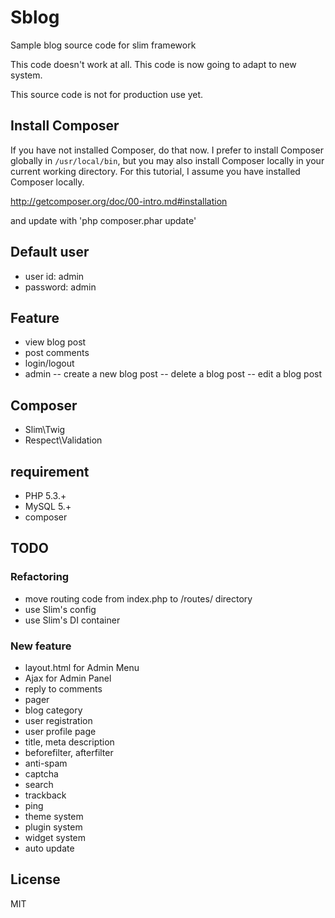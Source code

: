# Sblog

Sample blog source code for slim framework

This code doesn't work at all.
This code is now going to adapt to new system.

This source code is not for production use yet.


## Install Composer

If you have not installed Composer, do that now.
I prefer to install Composer globally in `/usr/local/bin`,
but you may also install Composer locally in your current working directory.
For this tutorial, I assume you have installed Composer locally.

<http://getcomposer.org/doc/00-intro.md#installation>

and update with 'php composer.phar update'


## Default user

- user id: admin
- password: admin


## Feature

- view blog post
- post comments
- login/logout
- admin
-- create a new blog post
-- delete a blog post
-- edit a blog post

## Composer

- Slim\Twig
- Respect\Validation


## requirement

- PHP 5.3.+
- MySQL 5.+
- composer


## TODO

### Refactoring

- move routing code from index.php to /routes/ directory
- use Slim's config
- use Slim's DI container

### New feature
- layout.html for Admin Menu
- Ajax for Admin Panel
- reply to comments
- pager
- blog category
- user registration
- user profile page
- title, meta description
- beforefilter, afterfilter
- anti-spam
- captcha
- search
- trackback
- ping
- theme system
- plugin system
- widget system
- auto update


## License

MIT



